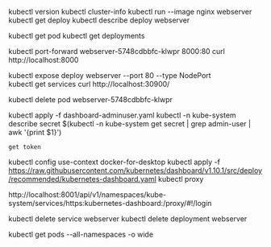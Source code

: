 

kubectl version
kubectl cluster-info
kubectl run --image nginx webserver
kubectl get deploy
kubectl describe deploy webserver

kubectl get pod 
kubectl get deployments 

kubectl port-forward webserver-5748cdbbfc-klwpr 8000:80
curl http://localhost:8000

kubectl expose deploy webserver --port 80 --type NodePort  
kubectl get services
curl http://localhost:30900/



kubectl delete pod webserver-5748cdbbfc-klwpr

kubectl apply -f dashboard-adminuser.yaml
kubectl -n kube-system describe secret $(kubectl -n kube-system get secret | grep admin-user | awk '{print $1}')

    get token


kubectl config use-context docker-for-desktop
kubectl apply -f https://raw.githubusercontent.com/kubernetes/dashboard/v1.10.1/src/deploy/recommended/kubernetes-dashboard.yaml
kubectl proxy

http://localhost:8001/api/v1/namespaces/kube-system/services/https:kubernetes-dashboard:/proxy/#!/login


kubectl delete service webserver
kubectl delete deployment webserver


kubectl get pods --all-namespaces -o wide